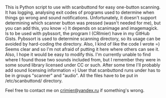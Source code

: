 This is Python script to use with scanbuttond for easy one-button scanning. It has logging, analysing exit codes of programs used to determine when things go wrong and sound notifications. Unfortunately, it doesn't support determining which scanner button was pressed (wasn't needed for me), but you can add this, you know =)
It depends on scanimage and imagemagick. Is to be used with pybssort, the program I (CRImier) have in my GitHub Gists. Pybssort is used to determine scanning directory, so its usage can be avoided by hard-coding the directory.
Also, I kind of like the code I wrote =) Seems clear and so I'm not afraid of putting it here where others can see it. Also, I hope it would be easy to modify this.
I'm currently unable to find where I found those two sounds included from, but I remember they were in some sound library licensed under CC or such. After some time I'll probably add sound licensing information =) 
User that scanbuttond runs under has to be in groups "scanner" and "audio".
All the files have to be put in /etc/scanbuttond/ directory.

Feel free to contact me on crimier@yandex.ru if something's wrong.

